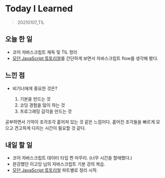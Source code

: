 # Today I Learned

> 20210107_TIL <br>

## 오늘 한 일

- 코어 자바스크립트 재독 및 TIL 정리
- [모던 JavaScript 튜토리얼](https://ko.javascript.info/)를 간단하게 보면서 자바스크립트 flow를 생각해 봤다.

## 느낀 점

- 비기너에게 중요한 것은?

  1. 기본을 만드는 것
  2. 코딩 경험을 많이 하는 것
  3. 프로그래밍 감각을 만드는 것

공부하면서 기억이 조각조각 흩어져 있는 것 같은 느낌이다. 흩어진 조각들을 빠르게 모으고 견고하게 다지는 시간이 필요할 것 같다.

## 내일 할 일

- 코어 자바스크립트 데이터 타입 찐 마무리. (너무 시간을 할애했다.)
- 완강했던 이고잉 님의 자바스크립트 기본 강의 복습.
- [모던 JavaScript 튜토리얼](https://ko.javascript.info/) 파트별로 정리 시작.
